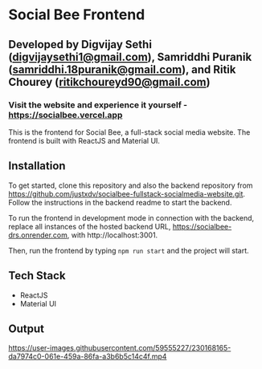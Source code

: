 # Social Bee Frontend
## Developed by Digvijay Sethi (digvijaysethi1@gmail.com), Samriddhi Puranik (samriddhi.18puranik@gmail.com), and Ritik Chourey (ritikchoureyd90@gmail.com)
### Visit the website and experience it yourself - https://socialbee.vercel.app

This is the frontend for Social Bee, a full-stack social media website. The frontend is built with ReactJS and Material UI.

## Installation

To get started, clone this repository and also the backend repository from https://github.com/justxdv/socialbee-fullstack-socialmedia-website.git. Follow the instructions in the backend readme to start the backend.

To run the frontend in development mode in connection with the backend, replace all instances of the hosted backend URL, https://socialbee-drs.onrender.com, with http://localhost:3001. 

Then, run the frontend by typing `npm run start` and the project will start.

## Tech Stack

- ReactJS
- Material UI

## Output

https://user-images.githubusercontent.com/59555227/230168165-da7974c0-061e-459a-86fa-a3b6b5c14c4f.mp4



